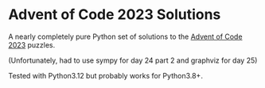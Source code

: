 # Advent of Code 2023 Solutions

A nearly completely pure Python set of solutions to the [Advent of Code 2023](https://adventofcode.com/2023) puzzles.

(Unfortunately, had to use sympy for day 24 part 2 and graphviz for day 25)

Tested with Python3.12 but probably works for Python3.8+.
